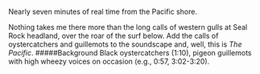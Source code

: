 Nearly seven minutes of real time from the Pacific shore.

Nothing takes me there more than the long calls of western gulls at Seal Rock headland, over the roar of the surf below. Add the calls of oystercatchers and guillemots to the soundscape and, well, this is _The Pacific_.
#####Background
Black oystercatchers (1:10), pigeon guillemots with high wheezy voices on occasion (e.g., 0:57, 3:02-3:20).
